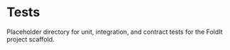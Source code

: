 # Tests

Placeholder directory for unit, integration, and contract tests for the FoldIt project scaffold.

